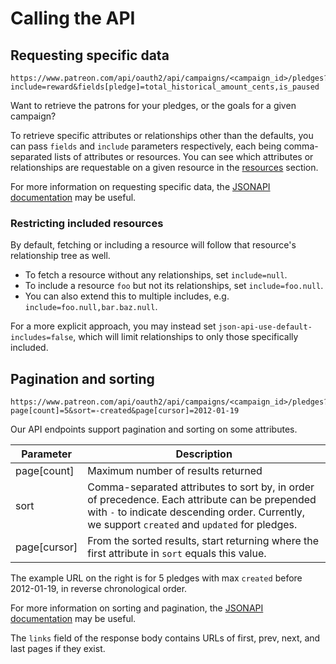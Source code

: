 # Calling the API

## Requesting specific data

```shell
https://www.patreon.com/api/oauth2/api/campaigns/<campaign_id>/pledges?include=reward&fields[pledge]=total_historical_amount_cents,is_paused
```

Want to retrieve the patrons for your pledges, or the goals for a given campaign?

To retrieve specific attributes or relationships other than the defaults, you can pass `fields` and `include` parameters respectively, each being comma-separated lists of attributes or resources.
You can see which attributes or relationships are requestable on a given resource in the [resources](#resources) section.

<aside class="notice">
For more information on requesting specific data, the <a href="http://jsonapi.org/format/#fetching-includes">JSONAPI documentation</a> may be useful.
</aside>

### Restricting included resources

By default, fetching or including a resource will follow that resource's relationship tree as well.

- To fetch a resource without any relationships, set `include=null`.
- To include a resource `foo` but not its relationships, set `include=foo.null`.
- You can also extend this to multiple includes, e.g. `include=foo.null,bar.baz.null`.

For a more explicit approach, you may instead set `json-api-use-default-includes=false`,
which will limit relationships to only those specifically included.

## Pagination and sorting

```shell
https://www.patreon.com/api/oauth2/api/campaigns/<campaign_id>/pledges?page[count]=5&sort=-created&page[cursor]=2012-01-19
```

Our API endpoints support pagination and sorting on some attributes.

Parameter | Description
--------- | -----------
page[count] | Maximum number of results returned
sort | Comma-separated attributes to sort by, in order of precedence. Each attribute can be prepended with `-` to indicate descending order. Currently, we support `created` and `updated` for pledges.
page[cursor] | From the sorted results, start returning where the first attribute in `sort` equals this value.

The example URL on the right is for 5 pledges with max `created` before 2012-01-19, in reverse chronological order.

<aside class="notice">
For more information on sorting and pagination, the <a href="http://jsonapi.org/format/#fetching-sorting">JSONAPI documentation</a> may be useful.
</aside>

The `links` field of the response body contains URLs of first, prev, next, and last pages if they exist.
